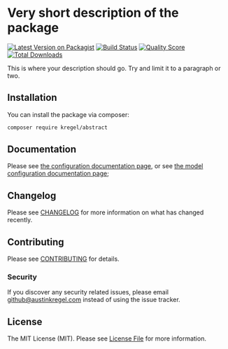 # Very short description of the package

[![Latest Version on Packagist](https://img.shields.io/packagist/v/kregel/abstract.svg?style=flat-square)](https://packagist.org/packages/kregel/:package_name)
[![Build Status](https://img.shields.io/travis/kregel/abstract/master.svg?style=flat-square)](https://travis-ci.org/kregel/:package_name)
[![Quality Score](https://img.shields.io/scrutinizer/g/kregel/abstract.svg?style=flat-square)](https://scrutinizer-ci.com/g/kregel/:package_name)
[![Total Downloads](https://img.shields.io/packagist/dt/kregel/abstract.svg?style=flat-square)](https://packagist.org/packages/kregel/:package_name)


This is where your description should go. Try and limit it to a paragraph or two.

## Installation

You can install the package via composer:

```bash
composer require kregel/abstract
```

## Documentation

Please see [the configuration documentation page](docs/configuration.md), or see [the model configuration documentation page](docs/model-configuration.md);

## Changelog

Please see [CHANGELOG](CHANGELOG.md) for more information on what has changed recently.

## Contributing

Please see [CONTRIBUTING](CONTRIBUTING.md) for details.

### Security

If you discover any security related issues, please email github@austinkregel.com instead of using the issue tracker.

## License

The MIT License (MIT). Please see [License File](LICENSE.md) for more information.
